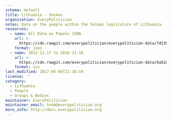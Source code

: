 ```yaml
---
schema: default
title: Lithuania — Seimas
organization: EveryPolitician
notes: Data on the people within the Seimas legislature of Lithuania.
resources:
  - name: All Data as Popolo JSON
    url: >-
      https://cdn.rawgit.com/everypolitician/everypolitician-data/7d139388a8f03fca8b9f26b99ea1d80a1bdbe858/data/Lithuania/Seimas/ep-popolo-v1.0.json
    format: json
  - name: 2012-11-17 to 2016-11-10
    url: >-
      https://cdn.rawgit.com/everypolitician/everypolitician-data/6a52d7d9a1f033baa3ca349e37cd23292a69721d/data/Lithuania/Seimas/term-11.csv
    format: csv
last_modified: 2017-04-06T21:16:19
license: ''
category:
  - Lithuania
  - People
  - Groups & Bodies
maintainer: EveryPolitician
maintainer_email: team@everypolitician.org
more_info: http://docs.everypolitician.org
---
```

